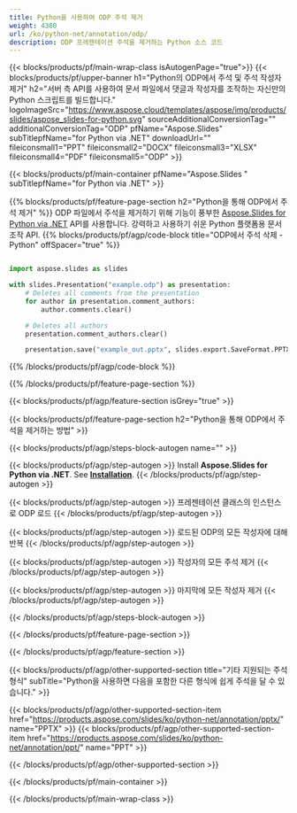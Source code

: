 ```yaml
---
title: Python을 사용하여 ODP 주석 제거
weight: 4380
url: /ko/python-net/annotation/odp/ 
description: ODP 프레젠테이션 주석을 제거하는 Python 소스 코드
---
```


{{< blocks/products/pf/main-wrap-class isAutogenPage="true">}}
{{< blocks/products/pf/upper-banner h1="Python의 ODP에서 주석 및 주석 작성자 제거" h2="서버 측 API를 사용하여 문서 파일에서 댓글과 작성자를 조작하는 자신만의 Python 스크립트를 빌드합니다." logoImageSrc="https://www.aspose.cloud/templates/aspose/img/products/slides/aspose_slides-for-python.svg" sourceAdditionalConversionTag="" additionalConversionTag="ODP" pfName="Aspose.Slides" subTitlepfName="for Python via .NET" downloadUrl="" fileiconsmall1="PPT" fileiconsmall2="DOCX" fileiconsmall3="XLSX" fileiconsmall4="PDF" fileiconsmall5="ODP" >}}

{{< blocks/products/pf/main-container pfName="Aspose.Slides " subTitlepfName="for Python via .NET" >}}

{{% blocks/products/pf/feature-page-section  h2="Python을 통해 ODP에서 주석 제거" %}}
ODP 파일에서 주석을 제거하기 위해 기능이 풍부한 [Aspose.Slides for Python via .NET](https://products.aspose.com/slides/ko/python-net/) API를 사용합니다. 강력하고 사용하기 쉬운 Python 플랫폼용 문서 조작 API.
{{% blocks/products/pf/agp/code-block title="ODP에서 주석 삭제 - Python" offSpacer="true" %}}

```python

import aspose.slides as slides

with slides.Presentation("example.odp") as presentation:
    # Deletes all comments from the presentation
    for author in presentation.comment_authors:
        author.comments.clear()

    # Deletes all authors
    presentation.comment_authors.clear()

    presentation.save("example_out.pptx", slides.export.SaveFormat.PPTX)
```
{{% /blocks/products/pf/agp/code-block %}}

{{% /blocks/products/pf/feature-page-section %}}

{{< blocks/products/pf/agp/feature-section isGrey="true" >}}

{{< blocks/products/pf/feature-page-section  h2="Python을 통해 ODP에서 주석을 제거하는 방법" >}}

{{< blocks/products/pf/agp/steps-block-autogen name="" >}}

{{< blocks/products/pf/agp/step-autogen >}}
Install **Aspose.Slides for Python via .NET**. See [**Installation**](https://docs.aspose.com/slides/python-net/installation/).
{{< /blocks/products/pf/agp/step-autogen >}}

{{< blocks/products/pf/agp/step-autogen >}}
프레젠테이션 클래스의 인스턴스로 ODP 로드
{{< /blocks/products/pf/agp/step-autogen >}}

{{< blocks/products/pf/agp/step-autogen >}}
로드된 ODP의 모든 작성자에 대해 반복
{{< /blocks/products/pf/agp/step-autogen >}}

{{< blocks/products/pf/agp/step-autogen >}}
작성자의 모든 주석 제거
{{< /blocks/products/pf/agp/step-autogen >}}

{{< blocks/products/pf/agp/step-autogen >}}
마지막에 모든 작성자 제거
{{< /blocks/products/pf/agp/step-autogen >}}

{{< /blocks/products/pf/agp/steps-block-autogen >}}

{{< /blocks/products/pf/feature-page-section >}}

{{< /blocks/products/pf/agp/feature-section >}}

{{< blocks/products/pf/agp/other-supported-section title="기타 지원되는 주석 형식" subTitle="Python을 사용하면 다음을 포함한 다른 형식에 쉽게 주석을 달 수 있습니다." >}}

{{< blocks/products/pf/agp/other-supported-section-item href="https://products.aspose.com/slides/ko/python-net/annotation/pptx/" name="PPTX" >}}
{{< blocks/products/pf/agp/other-supported-section-item href="https://products.aspose.com/slides/ko/python-net/annotation/ppt/" name="PPT" >}}

{{< /blocks/products/pf/agp/other-supported-section >}}

{{< /blocks/products/pf/main-container >}}
    
{{< /blocks/products/pf/main-wrap-class >}}